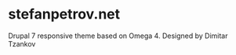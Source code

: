 stefanpetrov.net
================

Drupal 7 responsive theme based on Omega 4.
Designed by Dimitar Tzankov
